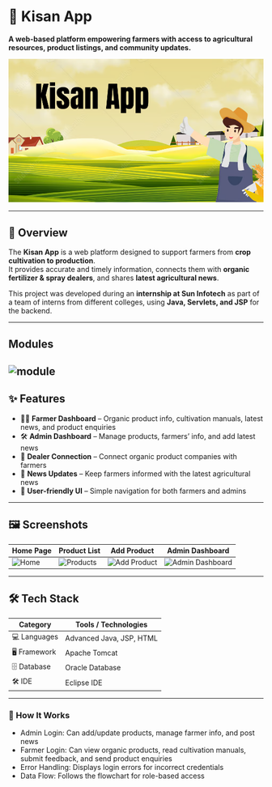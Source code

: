 # 🌾 Kisan App

**A web-based platform empowering farmers with access to agricultural resources, product listings, and community updates.**

![Kisan App Banner](https://github.com/Aakruti17/KisanApp/blob/820951037ec711a836aecf50ed514608138dea27/Kisan%20App.png)

---

## 📌 Overview
The **Kisan App** is a web platform designed to support farmers from **crop cultivation to production**.  
It provides accurate and timely information, connects them with **organic fertilizer & spray dealers**, and shares **latest agricultural news**.  

This project was developed during an **internship at Sun Infotech** as part of a team of interns from different colleges, using **Java, Servlets, and JSP** for the backend.

---
## Modules
![module](#)
---

## ✨ Features
- 👨‍🌾 **Farmer Dashboard** – Organic product info, cultivation manuals, latest news, and product enquiries
- 🛠 **Admin Dashboard** – Manage products, farmers’ info, and add latest news
- 🔗 **Dealer Connection** – Connect organic product companies with farmers
- 📢 **News Updates** – Keep farmers informed with the latest agricultural news
- 📱 **User-friendly UI** – Simple navigation for both farmers and admins

---

## 🖼️ Screenshots
| Home Page | Product List | Add Product | Admin Dashboard |
|-----------|--------------|-------------|-----------------|
| ![Home](#) | ![Products](#) | ![Add Product](#) | ![Admin Dashboard](#) |

---

## 🛠 Tech Stack
| Category       | Tools / Technologies |
|----------------|----------------------|
| 💻 Languages   | Advanced Java, JSP, HTML |
| 🖥 Framework   | Apache Tomcat |
| 🗄 Database    | Oracle Database |
| 🛠 IDE         | Eclipse IDE |
 

---

### 🧪 How It Works

- Admin Login: Can add/update products, manage farmer info, and post news
- Farmer Login: Can view organic products, read cultivation manuals, submit feedback, and send product enquiries
- Error Handling: Displays login errors for incorrect credentials
- Data Flow: Follows the flowchart for role-based access
